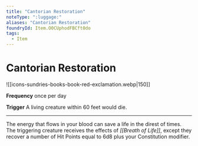 ```yaml
---
title: "Cantorian Restoration"
noteType: ":luggage:"
aliases: "Cantorian Restoration"
foundryId: Item.O0CUphodFBCft0do
tags:
  - Item
---
```


# Cantorian Restoration
![[icons-sundries-books-book-red-exclamation.webp|150]]

**Frequency** once per day

**Trigger** A living creature within 60 feet would die.

* * *

The energy that flows in your blood can save a life in the direst of times. The triggering creature receives the effects of _[[Breath of Life]]_, except they recover a number of Hit Points equal to 6d8 plus your Constitution modifier.
